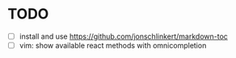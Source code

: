 # TODO
* [ ] install and use https://github.com/jonschlinkert/markdown-toc
* [ ] vim: show available react methods with omnicompletion
